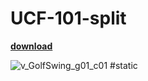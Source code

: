 # UCF-101-split
[**download**](https://huggingface.co/datasets/mgo1513/UCF-101-split/tree/main)

![v_GolfSwing_g01_c01](https://github.com/st-vilab/UCF-101-spit/assets/148532308/d765ac86-c6b0-4978-b321-510b231da2ab)
#static
